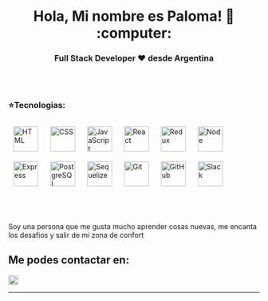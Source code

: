 


<h1 align="center"> Hola, Mi nombre es Paloma! 👋 :computer: </h1>

<h3 align="center">Full Stack Developer ❤️ desde Argentina</h3>
<br></br>
<h3>⭐Tecnologias:</h3>
<p>
    <img style="margin: 10px;" alt='HTML' margin width=50px src=https://user-images.githubusercontent.com/47754688/174694697-07019138-c9dd-40c7-9f78-1749cc06a74b.png/>
    <img style="margin: 10px;" alt='CSS' width=50px src=https://user-images.githubusercontent.com/47754688/174694660-528f30ab-bde2-4154-a532-5cabb69489ca.png
/>
    <img style="margin: 10px;" alt='JavaScript' width=50px src=https://user-images.githubusercontent.com/47754688/174694063-8987228f-1408-47fe-9d7a-766620f4a112.png/>
    <img style="margin: 10px;" alt='React' width=50px src=https://user-images.githubusercontent.com/47754688/174694623-5f882672-9733-4406-81ee-309da84a64e4.png/>
    <img style="margin: 10px;" alt='Redux' width=50px src=https://user-images.githubusercontent.com/47754688/174694512-9c982e1a-a38c-41f9-9220-97884c7b16ef.png/>
    <img style="margin: 10px;" alt='Node' width=50px src=https://user-images.githubusercontent.com/47754688/174694476-e9c29b62-4989-45ed-af86-2c05dc73d281.png/>
    <img style="margin: 10px;" alt='Express' width=50px src='https://images.tute.io/tute/topic/express-js.png'/>
    <img style="margin: 10px;" alt='PostgreSQL' width=50px src=https://user-images.githubusercontent.com/47754688/174694439-f0f403c5-7eb6-4e67-a17f-3ac8a32f0557.png/>
    <img style="margin: 10px;" alt='Sequelize' width=50px src=https://user-images.githubusercontent.com/47754688/174694388-77aa270f-f5db-44cf-b0bb-2d165691dd82.png/>
    <img style="margin: 10px;" alt='Git' width=50px src='https://git-scm.com/images/logos/downloads/Git-Icon-White.png'/>
    <img style="margin: 10px;" alt='GitHub' width=50px src='https://github.githubassets.com/images/modules/logos_page/GitHub-Mark.png'/>
    <img style="margin: 10px;" alt='Slack' width=50px src='https://upload.wikimedia.org/wikipedia/commons/thumb/d/d5/Slack_icon_2019.svg/2048px-Slack_icon_2019.svg.png'/>
</p>
<br></br>


<div>
  <p>
    Soy una persona que me gusta mucho aprender cosas nuevas, me encanta los desafios y salir de mi zona de confort 
  </p>
</div>


<h2> Me podes contactar en: </h2>

<p>
    <a href="https://www.linkedin.com/in/palomavaira/">
      <img align="center" src="https://cdn.jsdelivr.net/npm/simple-icons@3.0.1/icons/linkedin.svg" height="20" width="20" />
    </a>
 
<p/>

<hr/>


